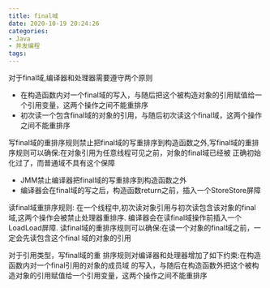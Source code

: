 ```yaml
---
title: final域
date: 2020-10-19 20:24:26
categories:
- Java
- 并发编程
tags:
---
```


对于final域,编译器和处理器需要遵守两个原则

- 在构造函数内对一个final域的写入，与随后把这个被构造对象的引用赋值给一个引用变量，这两个操作之间不能重排序
- 初次读一个包含final域的对象的引用，与随后初次读这个final域，这两个操作之间不能重排序

写final域的重排序规则禁止把final域的写重排序到构造函数之外,写final域的重排序规则可以确保:在对象引用为任意线程可见之前，对象的final域已经被 正确初始化过了，而普通域不具有这个保障

- JMM禁止编译器把final域的写重排序到构造函数之外
- 编译器会在final域的写之后，构造函数return之前，插入一个StoreStore屏障

读final域重排序规则: 在一个线程中,初次读对象引用与初次读包含该对象的final域,这两个操作会被禁止处理器重排序. 编译器会在读final域操作前插入一个LoadLoad屏障. 读final域的重排序规则可以确保:在读一个对象的final域之前，一定会先读包含这个final 域的对象的引用

对于引用类型，写final域的重 排序规则对编译器和处理器增加了如下约束:在构造函数内对一个final引用的对象的成员域 的写入，与随后在构造函数外把这个被构造对象的引用赋值给一个引用变量，这两个操作之间不能重排序



